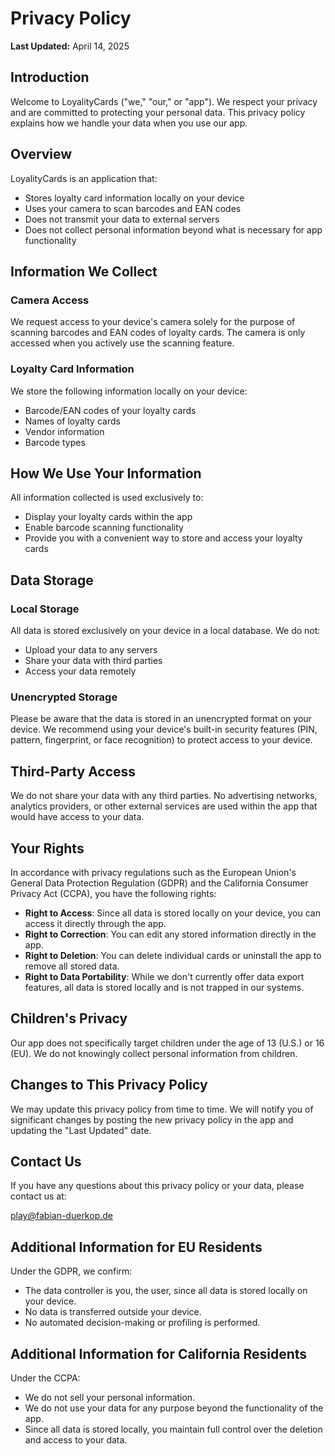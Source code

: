 # Privacy Policy

**Last Updated:** April 14, 2025

## Introduction

Welcome to LoyalityCards ("we," "our," or "app"). We respect your privacy and are committed to protecting your personal data. This privacy policy explains how we handle your data when you use our app.

## Overview

LoyalityCards is an application that:
- Stores loyalty card information locally on your device
- Uses your camera to scan barcodes and EAN codes
- Does not transmit your data to external servers
- Does not collect personal information beyond what is necessary for app functionality

## Information We Collect

### Camera Access

We request access to your device's camera solely for the purpose of scanning barcodes and EAN codes of loyalty cards. The camera is only accessed when you actively use the scanning feature.

### Loyalty Card Information

We store the following information locally on your device:
- Barcode/EAN codes of your loyalty cards
- Names of loyalty cards
- Vendor information
- Barcode types

## How We Use Your Information

All information collected is used exclusively to:
- Display your loyalty cards within the app
- Enable barcode scanning functionality
- Provide you with a convenient way to store and access your loyalty cards

## Data Storage

### Local Storage

All data is stored exclusively on your device in a local database. We do not:
- Upload your data to any servers
- Share your data with third parties
- Access your data remotely

### Unencrypted Storage

Please be aware that the data is stored in an unencrypted format on your device. We recommend using your device's built-in security features (PIN, pattern, fingerprint, or face recognition) to protect access to your device.

## Third-Party Access

We do not share your data with any third parties. No advertising networks, analytics providers, or other external services are used within the app that would have access to your data.

## Your Rights

In accordance with privacy regulations such as the European Union's General Data Protection Regulation (GDPR) and the California Consumer Privacy Act (CCPA), you have the following rights:

- **Right to Access**: Since all data is stored locally on your device, you can access it directly through the app.
- **Right to Correction**: You can edit any stored information directly in the app.
- **Right to Deletion**: You can delete individual cards or uninstall the app to remove all stored data.
- **Right to Data Portability**: While we don't currently offer data export features, all data is stored locally and is not trapped in our systems.

## Children's Privacy

Our app does not specifically target children under the age of 13 (U.S.) or 16 (EU). We do not knowingly collect personal information from children.

## Changes to This Privacy Policy

We may update this privacy policy from time to time. We will notify you of significant changes by posting the new privacy policy in the app and updating the "Last Updated" date.

## Contact Us

If you have any questions about this privacy policy or your data, please contact us at:

play@fabian-duerkop.de

## Additional Information for EU Residents

Under the GDPR, we confirm:
- The data controller is you, the user, since all data is stored locally on your device.
- No data is transferred outside your device.
- No automated decision-making or profiling is performed.

## Additional Information for California Residents

Under the CCPA:
- We do not sell your personal information.
- We do not use your data for any purpose beyond the functionality of the app.
- Since all data is stored locally, you maintain full control over the deletion and access to your data.
